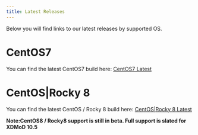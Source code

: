 ```yaml
---
title: Latest Releases
---
```


Below you will find links to our latest releases by supported OS.

# CentOS7
You can find the latest CentOS7 build here: [CentOS7 Latest](https://github.com/ubccr/xdmod/releases/tag/v10.0.0)

# CentOS|Rocky 8 
You can find the latest CentOS / Rocky 8 build here: [CentOS|Rocky 8 Latest](https://github.com/ubccr/xdmod/releases/tag/v10.0.0-beta5-el8)

**Note:CentOS8 / Rocky8 support is still in beta. Full support is slated for XDMoD 10.5**
